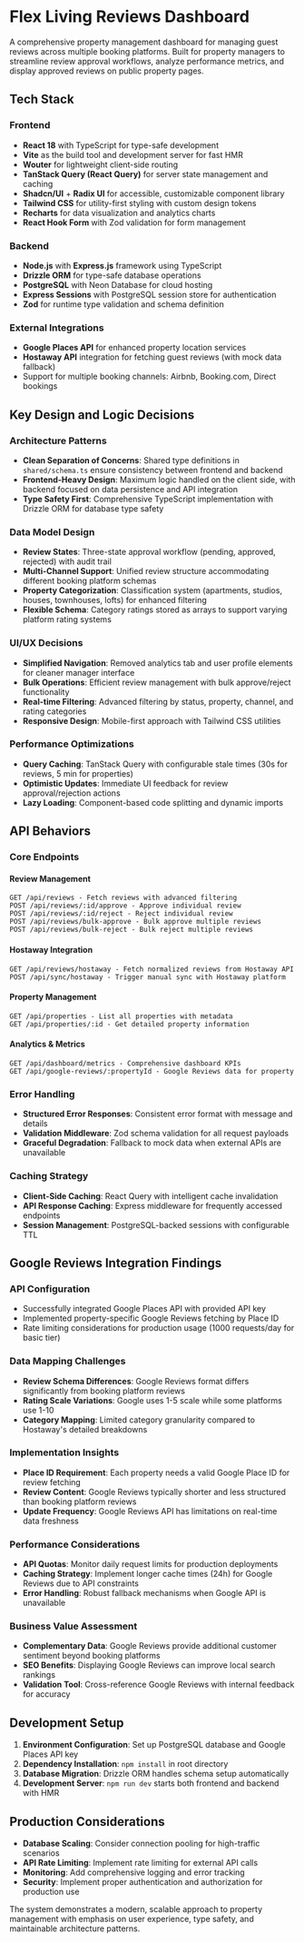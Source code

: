 # Flex Living Reviews Dashboard

A comprehensive property management dashboard for managing guest reviews across multiple booking platforms. Built for property managers to streamline review approval workflows, analyze performance metrics, and display approved reviews on public property pages.

## Tech Stack

### Frontend
- **React 18** with TypeScript for type-safe development
- **Vite** as the build tool and development server for fast HMR
- **Wouter** for lightweight client-side routing
- **TanStack Query (React Query)** for server state management and caching
- **Shadcn/UI** + **Radix UI** for accessible, customizable component library
- **Tailwind CSS** for utility-first styling with custom design tokens
- **Recharts** for data visualization and analytics charts
- **React Hook Form** with Zod validation for form management

### Backend
- **Node.js** with **Express.js** framework using TypeScript
- **Drizzle ORM** for type-safe database operations
- **PostgreSQL** with Neon Database for cloud hosting
- **Express Sessions** with PostgreSQL session store for authentication
- **Zod** for runtime type validation and schema definition

### External Integrations
- **Google Places API** for enhanced property location services
- **Hostaway API** integration for fetching guest reviews (with mock data fallback)
- Support for multiple booking channels: Airbnb, Booking.com, Direct bookings

## Key Design and Logic Decisions

### Architecture Patterns
- **Clean Separation of Concerns**: Shared type definitions in `shared/schema.ts` ensure consistency between frontend and backend
- **Frontend-Heavy Design**: Maximum logic handled on the client side, with backend focused on data persistence and API integration
- **Type Safety First**: Comprehensive TypeScript implementation with Drizzle ORM for database type safety

### Data Model Design
- **Review States**: Three-state approval workflow (pending, approved, rejected) with audit trail
- **Multi-Channel Support**: Unified review structure accommodating different booking platform schemas
- **Property Categorization**: Classification system (apartments, studios, houses, townhouses, lofts) for enhanced filtering
- **Flexible Schema**: Category ratings stored as arrays to support varying platform rating systems

### UI/UX Decisions
- **Simplified Navigation**: Removed analytics tab and user profile elements for cleaner manager interface
- **Bulk Operations**: Efficient review management with bulk approve/reject functionality
- **Real-time Filtering**: Advanced filtering by status, property, channel, and rating categories
- **Responsive Design**: Mobile-first approach with Tailwind CSS utilities

### Performance Optimizations
- **Query Caching**: TanStack Query with configurable stale times (30s for reviews, 5 min for properties)
- **Optimistic Updates**: Immediate UI feedback for review approval/rejection actions
- **Lazy Loading**: Component-based code splitting and dynamic imports

## API Behaviors

### Core Endpoints

#### Review Management
```
GET /api/reviews - Fetch reviews with advanced filtering
POST /api/reviews/:id/approve - Approve individual review
POST /api/reviews/:id/reject - Reject individual review
POST /api/reviews/bulk-approve - Bulk approve multiple reviews
POST /api/reviews/bulk-reject - Bulk reject multiple reviews
```

#### Hostaway Integration
```
GET /api/reviews/hostaway - Fetch normalized reviews from Hostaway API
POST /api/sync/hostaway - Trigger manual sync with Hostaway platform
```

#### Property Management
```
GET /api/properties - List all properties with metadata
GET /api/properties/:id - Get detailed property information
```

#### Analytics & Metrics
```
GET /api/dashboard/metrics - Comprehensive dashboard KPIs
GET /api/google-reviews/:propertyId - Google Reviews data for property
```

### Error Handling
- **Structured Error Responses**: Consistent error format with message and details
- **Validation Middleware**: Zod schema validation for all request payloads
- **Graceful Degradation**: Fallback to mock data when external APIs are unavailable

### Caching Strategy
- **Client-Side Caching**: React Query with intelligent cache invalidation
- **API Response Caching**: Express middleware for frequently accessed endpoints
- **Session Management**: PostgreSQL-backed sessions with configurable TTL

## Google Reviews Integration Findings

### API Configuration
- Successfully integrated Google Places API with provided API key
- Implemented property-specific Google Reviews fetching by Place ID
- Rate limiting considerations for production usage (1000 requests/day for basic tier)

### Data Mapping Challenges
- **Review Schema Differences**: Google Reviews format differs significantly from booking platform reviews
- **Rating Scale Variations**: Google uses 1-5 scale while some platforms use 1-10
- **Category Mapping**: Limited category granularity compared to Hostaway's detailed breakdowns

### Implementation Insights
- **Place ID Requirement**: Each property needs a valid Google Place ID for review fetching
- **Review Content**: Google Reviews typically shorter and less structured than booking platform reviews
- **Update Frequency**: Google Reviews API has limitations on real-time data freshness

### Performance Considerations
- **API Quotas**: Monitor daily request limits for production deployments
- **Caching Strategy**: Implement longer cache times (24h) for Google Reviews due to API constraints
- **Error Handling**: Robust fallback mechanisms when Google API is unavailable

### Business Value Assessment
- **Complementary Data**: Google Reviews provide additional customer sentiment beyond booking platforms
- **SEO Benefits**: Displaying Google Reviews can improve local search rankings
- **Validation Tool**: Cross-reference Google Reviews with internal feedback for accuracy

## Development Setup

1. **Environment Configuration**: Set up PostgreSQL database and Google Places API key
2. **Dependency Installation**: `npm install` in root directory
3. **Database Migration**: Drizzle ORM handles schema setup automatically
4. **Development Server**: `npm run dev` starts both frontend and backend with HMR

## Production Considerations

- **Database Scaling**: Consider connection pooling for high-traffic scenarios
- **API Rate Limiting**: Implement rate limiting for external API calls
- **Monitoring**: Add comprehensive logging and error tracking
- **Security**: Implement proper authentication and authorization for production use

The system demonstrates a modern, scalable approach to property management with emphasis on user experience, type safety, and maintainable architecture patterns.
